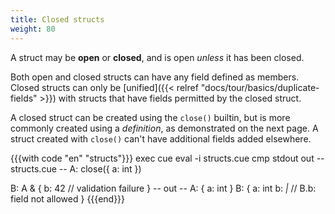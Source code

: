```yaml
---
title: Closed structs
weight: 80
---
```


A struct may be **open** or **closed**, and is open *unless* it has been closed.

Both open and closed structs can have any field defined as members.\
Closed structs can only be
[unified]({{< relref "docs/tour/basics/duplicate-fields" >}})
with structs that have fields permitted by the closed struct.

A closed struct can be created using the `close()` builtin, but is more
commonly created using a *definition*, as demonstrated on the next page.
A struct created with `close()` can't have additional fields added elsewhere.

{{{with code "en" "structs"}}}
exec cue eval -i structs.cue
cmp stdout out
-- structs.cue --
A: close({
	a: int
})

B: A & {
	b: 42 // validation failure
}
-- out --
A: {
    a: int
}
B: {
    a: int
    b: _|_ // B.b: field not allowed
}
{{{end}}}
